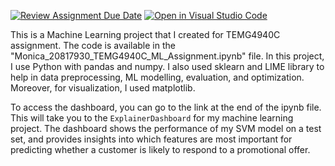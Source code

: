 [![Review Assignment Due Date](https://classroom.github.com/assets/deadline-readme-button-24ddc0f5d75046c5622901739e7c5dd533143b0c8e959d652212380cedb1ea36.svg)](https://classroom.github.com/a/j9L-PpoX)
[![Open in Visual Studio Code](https://classroom.github.com/assets/open-in-vscode-718a45dd9cf7e7f842a935f5ebbe5719a5e09af4491e668f4dbf3b35d5cca122.svg)](https://classroom.github.com/online_ide?assignment_repo_id=11472553&assignment_repo_type=AssignmentRepo)

This is a Machine Learning project that I created for TEMG4940C assignment. The code is available in the "Monica_20817930_TEMG4940C_ML_Assignment.ipynb" file. In this project, I use Python with pandas and numpy. I also used sklearn and LIME library to help in data preprocessing, ML modelling, evaluation, and optimization. Moreover, for visualization, I used matplotlib.

To access the dashboard, you can go to the link at the end of the ipynb file. This will take you to the `ExplainerDashboard` for my machine learning project. The dashboard shows the performance of my SVM model on a test set, and provides insights into which features are most important for predicting whether a customer is likely to respond to a promotional offer.
